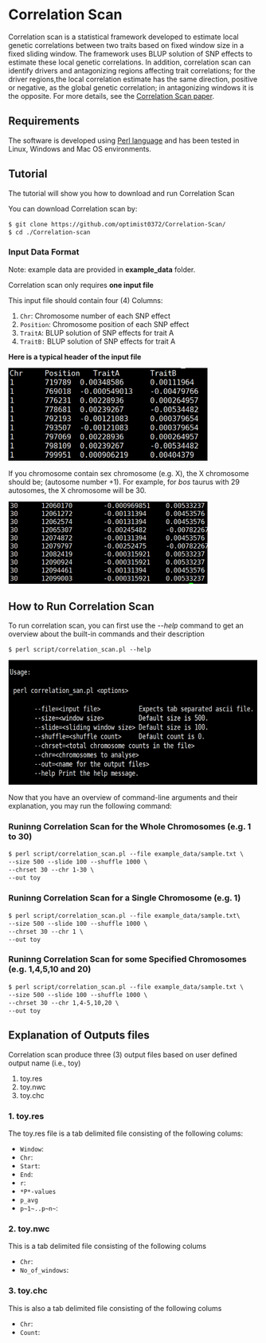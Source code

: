 # Correlation Scan

Correlation scan is a statistical framework developed to estimate local genetic correlations between two traits based on fixed window size in a fixed sliding window. The framework uses BLUP solution of SNP effects to estimate these local genetic correlations. In addition, correlation scan can identify drivers and antagonizing regions affecting trait correlations; for the driver regions,the local correlation estimate has the same direction, positive or negative, as the global genetic correlation; in antagonizing windows it is the opposite. For more details, see the [Correlation Scan paper](https://doi.org/10.1101/2021.11.05.467409).

## Requirements
The software is developed using [Perl language](https://www.perl.org/get.html) and has been tested in Linux, Windows and Mac OS environments.

## Tutorial
The tutorial will show you how to download and run Correlation Scan 

You can download Correlation scan by:

```
$ git clone https://github.com/optimist0372/Correlation-Scan/
$ cd ./Correlation-scan
```

### Input Data Format
Note:  example data are provided in **example_data** folder.

Correlation scan only requires **one input file**

This input file should contain four (4) Columns:

1. `Chr`: Chromosome number of each SNP effect
2. `Position`: Chromosome position of each SNP effect
3. `TraitA`: BLUP solution of SNP effects for trait A
4. `TraitB:` BLUP solution of SNP effects for trait A

**Here is a typical header of the input file**

<img src= "images/head.png" width=400>

If you chromosome contain sex chromosome (e.g. X), the X chromosome should be; (autosome number +1).
For example, for *bos* taurus with 29 autosomes, the X chromosome will be 30.

<img src= "images/tail.png" width=400>

## How to Run Correlation Scan

To run correlation scan, you can first use the *--help* command to get an overview about the built-in commands and their description

```
$ perl script/correlation_scan.pl --help

```

<img src= "images/help.png" width=500, height = 250>

Now that you have an overview of command-line arguments and their explanation, you may run the following command:

### Runinng Correlation Scan for the Whole Chromosomes (e.g. 1 to 30)
```
$ perl script/correlation_scan.pl --file example_data/sample.txt \
--size 500 --slide 100 --shuffle 1000 \
--chrset 30 --chr 1-30 \
--out toy

```
### Runinng Correlation Scan for a Single Chromosome (e.g. 1)
```
$ perl script/correlation_scan.pl --file example_data/sample.txt\
--size 500 --slide 100 --shuffle 1000 \
--chrset 30 --chr 1 \
--out toy 

```
### Runinng Correlation Scan for some Specified Chromosomes (e.g. 1,4,5,10 and 20)
```
$ perl script/correlation_scan.pl --file example_data/sample.txt \
--size 500 --slide 100 --shuffle 1000 \
--chrset 30 --chr 1,4-5,10,20 \
--out toy

```

## Explanation of Outputs files

Correlation scan produce three (3) output files based on user defined output name (i.e., toy)

1. toy.res 
2. toy.nwc
3. toy.chc

### 1. toy.res

The toy.res file is a tab delimited file consisting of the following colums:

 * `Window`:
 * `Chr`:
 * `Start`:
 * `End`:
 * `r`:
 * `*P*-values`
 * `p_avg`
 * `p~1~..p~n~`:

### 2. toy.nwc
This is a tab delimited file consisting of the following colums
 * `Chr`:
 * `No_of_windows`:
 
### 3. toy.chc
This is also a tab delimited file consisting of the following colums
 * `Chr`:
 * `Count`:
